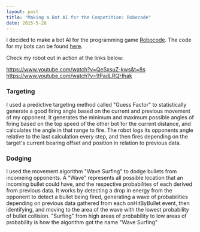 ```yaml
---
layout: post
title: "Making a Bot AI for the Competition: Robocode"
date: 2015-5-28
---
```


I decided to make a bot AI for the programming game [Robocode](http://robowiki.net/wiki/Main_Page). The code for my bots can be found [here](https://github.com/16francej/My-first-bot/tree/master/src). 

Check my robot out in action at the links below: 

https://www.youtube.com/watch?v=QeSxsuZ-kws&t=8s
https://www.youtube.com/watch?v=9PadLRQHhak

### Targeting
I used a predictive targeting method called "Guess Factor" to statistically generate a good firing angle based on the current and previous movement of my opponent. It generates the minimum and maximum possible angles of firing based on the top speed of the other bot for the current distance, and calculates the angle in that range to fire. The robot logs its opponents angle relative to the last calculation every step, and then fires depending on the target's current bearing offset and position in relation to previous data. 

### Dodging
I used the movement algorithm "Wave Surfing" to dodge bullets from incomeing opponents. A "Wave" represents all possible location that an incoming bullet could have, and the respective probabilites of each derived from previous data. It works by detecting a drop in energy from the opponent to detect a bullet being fired, generating a wave of probabilities depending on previous data gathered from each onHitByBullet event, then identifying, and moving to the area of the wave with the lowest probability of bullet collision. "Surfing" from high areas of probability to low areas of probability is how the algorithm got the name "Wave Surfing" 



